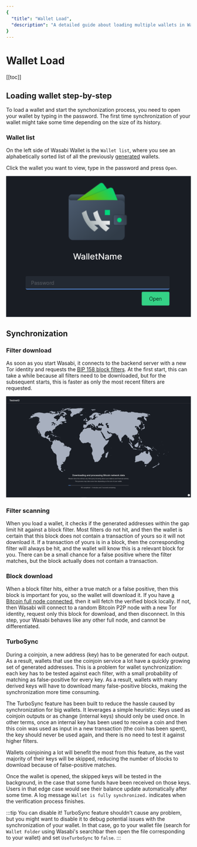 ```yaml
---
{
  "title": "Wallet Load",
  "description": "A detailed guide about loading multiple wallets in Wasabi. This is the Wasabi documentation, an archive of knowledge about the open-source, non-custodial and privacy-focused Bitcoin wallet for desktop."
}
---
```


# Wallet Load

[[toc]]

## Loading wallet step-by-step

To load a wallet and start the synchonization process, you need to open your wallet by typing in the password.
The first time synchronization of your wallet might take some time depending on the size of its history.

### Wallet list

On the left side of Wasabi Wallet is the `Wallet list`, where you see an alphabetically sorted list of all the previously [generated](/using-wasabi/WalletGeneration.md) wallets.

Click the wallet you want to view, type in the password and press `Open`.

![Type your password to open the wallet](/WalletOpen.png "Type your password to open the wallet")

## Synchronization

### Filter download

As soon as you start Wasabi, it connects to the backend server with a new Tor identity and requests the [BIP 158 block filters](https://github.com/bitcoin/bips/blob/master/bip-0158.mediawiki).
At the first start, this can take a while because all filters need to be downloaded, but for the subsequent starts, this is faster as only the most recent filters are requested.

![Wallet is synchronizing itself with the Bitcoin network](/WalletSynchronizing.png "Wallet is synchronizing itself with the Bitcoin network")

### Filter scanning

When you load a wallet, it checks if the generated addresses within the gap limit hit against a block filter.
Most filters do not hit, and then the wallet is certain that this block does not contain a transaction of yours so it will not download it.
If a transaction of yours is in a block, then the corresponding filter will always be hit, and the wallet will know this is a relevant block for you.
There can be a small chance for a false positive where the filter matches, but the block actually does not contain a transaction.

### Block download

When a block filter hits, either a true match or a false positive, then this block is important for you, so the wallet will download it.
If you have [a Bitcoin full node connected](/using-wasabi/BitcoinFullNode.md), then it will fetch the verified block locally.
If not, then Wasabi will connect to a random Bitcoin P2P node with a new Tor identity, request only this block for download, and then disconnect.
In this step, your Wasabi behaves like any other full node, and cannot be differentiated.

### TurboSync

During a coinjoin, a new address (key) has to be generated for each output.
As a result, wallets that use the coinjoin service a lot have a quickly growing set of generated addresses.
This is a problem for wallet synchronization: each key has to be tested against each filter, with a small probability of matching as false-positive for every key.
As a result, wallets with many derived keys will have to download many false-positive blocks, making the synchronization more time consuming.

The TurboSync feature has been built to reduce the hassle caused by synchronization for big wallets.
It leverages a simple heuristic: Keys used as coinjoin outputs or as change (internal keys) should only be used once.
In other terms, once an internal key has been used to receive a coin and then this coin was used as input in a new transaction (the coin has been spent), the key should never be used again, and there is no need to test it against higher filters. 

Wallets coinjoining a lot will benefit the most from this feature, as the vast majority of their keys will be skipped, reducing the number of blocks to download because of false-positive matches.

Once the wallet is opened, the skipped keys will be tested in the background, in the case that some funds have been received on those keys.
Users in that edge case would see their balance update automatically after some time.
A log message `Wallet is fully synchronized.` indicates when the verification process finishes.

:::tip You can disable it!
TurboSync feature shouldn't cause any problem, but you might want to disable it to debug potential issues with the synchronization of your wallet.
In that case, go to your wallet file (search for `Wallet Folder` using Wasabi's searchbar then open the file corresponding to your wallet) and set `UseTurboSync` to `false`.
:::